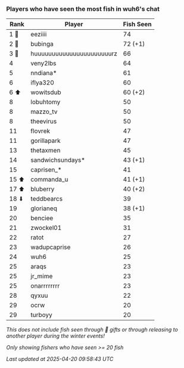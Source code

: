 ### Players who have seen the most fish in wuh6's chat
| Rank | Player | Fish Seen |
|------|--------|-----------|
| 1 🥇  | eeziiii  | 74 |
| 2 🥈  | bubinga  | 72 (+1) |
| 3 🥉  | huuuuuuuuuuuuuuuuuuuuuurz  | 66 |
| 4  | veny2lbs  | 64 |
| 5  | nndiana*  | 61 |
| 6  | iflya320  | 60 |
| 6 ⬆ | wowitsdub  | 60 (+2) |
| 8  | lobuhtomy  | 50 |
| 8  | mazzo_tv  | 50 |
| 8  | theevirus  | 50 |
| 11  | flovrek  | 47 |
| 11  | gorillapark  | 47 |
| 13  | thetaxmen  | 45 |
| 14  | sandwichsundays*  | 43 (+1) |
| 15  | caprisen_*  | 41 |
| 15 ⬆ | commanda_u  | 41 (+1) |
| 17 ⬆ | bluberry  | 40 (+2) |
| 18 ⬇ | teddbearcs  | 39 |
| 19  | glorianeq  | 38 (+1) |
| 20  | benciee  | 35 |
| 21  | zwockel01  | 31 |
| 22  | ratot  | 27 |
| 23  | wadupcaprise  | 26 |
| 24  | wuh6  | 25 |
| 25  | araqs  | 23 |
| 25  | jr_mime  | 23 |
| 25  | onarrrrrrrr  | 23 |
| 28  | qyxuu  | 22 |
| 29  | ocrw  | 20 |
| 29  | turboyy  | 20 |

_This does not include fish seen through 🎁 gifts or through releasing to another player during the winter events!_

_Only showing fishers who have seen >= 20 fish_

_Last updated at 2025-04-20 09:58:43 UTC_